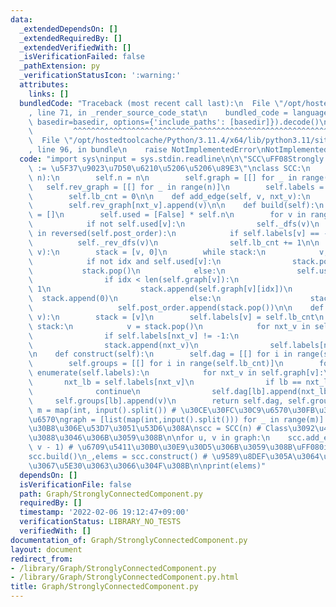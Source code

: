 ```yaml
---
data:
  _extendedDependsOn: []
  _extendedRequiredBy: []
  _extendedVerifiedWith: []
  _isVerificationFailed: false
  _pathExtension: py
  _verificationStatusIcon: ':warning:'
  attributes:
    links: []
  bundledCode: "Traceback (most recent call last):\n  File \"/opt/hostedtoolcache/Python/3.11.4/x64/lib/python3.11/site-packages/onlinejudge_verify/documentation/build.py\"\
    , line 71, in _render_source_code_stat\n    bundled_code = language.bundle(stat.path,\
    \ basedir=basedir, options={'include_paths': [basedir]}).decode()\n          \
    \         ^^^^^^^^^^^^^^^^^^^^^^^^^^^^^^^^^^^^^^^^^^^^^^^^^^^^^^^^^^^^^^^^^^^^^^^^^^^^^^^^^\n\
    \  File \"/opt/hostedtoolcache/Python/3.11.4/x64/lib/python3.11/site-packages/onlinejudge_verify/languages/python.py\"\
    , line 96, in bundle\n    raise NotImplementedError\nNotImplementedError\n"
  code: "import sys\ninput = sys.stdin.readline\n\n\"SCC\uFF08Strongly Connected Component\uFF09\
    \ := \u5F37\u9023\u7D50\u6210\u5206\u5206\u89E3\"\nclass SCC:\n    def __init__(self,\
    \ n):\n        self.n = n\n        self.graph = [[] for _ in range(n)]\n     \
    \   self.rev_graph = [[] for _ in range(n)]\n        self.labels = [-1] * n\n\
    \        self.lb_cnt = 0\n\n    def add_edge(self, v, nxt_v):\n        self.graph[v].append(nxt_v)\n\
    \        self.rev_graph[nxt_v].append(v)\n\n    def build(self):\n        self.post_order\
    \ = []\n        self.used = [False] * self.n\n        for v in range(self.n):\n\
    \            if not self.used[v]:\n                self._dfs(v)\n        for v\
    \ in reversed(self.post_order):\n            if self.labels[v] == -1:\n      \
    \          self._rev_dfs(v)\n                self.lb_cnt += 1\n\n    def _dfs(self,\
    \ v):\n        stack = [v, 0]\n        while stack:\n            v, idx = stack[-2:]\n\
    \            if not idx and self.used[v]:\n                stack.pop()\n     \
    \           stack.pop()\n            else:\n                self.used[v] = True\n\
    \                if idx < len(self.graph[v]):\n                    stack[-1] +=\
    \ 1\n                    stack.append(self.graph[v][idx])\n                  \
    \  stack.append(0)\n                else:\n                    stack.pop()\n \
    \                   self.post_order.append(stack.pop())\n\n    def _rev_dfs(self,\
    \ v):\n        stack = [v]\n        self.labels[v] = self.lb_cnt\n        while\
    \ stack:\n            v = stack.pop()\n            for nxt_v in self.rev_graph[v]:\n\
    \                if self.labels[nxt_v] != -1:\n                    continue\n\
    \                stack.append(nxt_v)\n                self.labels[nxt_v] = self.lb_cnt\n\
    \n    def construct(self):\n        self.dag = [[] for i in range(self.lb_cnt)]\n\
    \        self.groups = [[] for i in range(self.lb_cnt)]\n        for v, lb in\
    \ enumerate(self.labels):\n            for nxt_v in self.graph[v]:\n         \
    \       nxt_lb = self.labels[nxt_v]\n                if lb == nxt_lb:\n      \
    \              continue\n                self.dag[lb].append(nxt_lb)\n       \
    \     self.groups[lb].append(v)\n        return self.dag, self.groups\n\n\nn,\
    \ m = map(int, input().split()) # \u30CE\u30FC\u30C9\u6570\u30FB\u30A8\u30C3\u30B8\
    \u6570\ngraph = [list(map(int,input().split())) for _ in range(m)] # \u30A8\u30C3\
    \u30B8\u306E\u53D7\u3051\u53D6\u308A\nscc = SCC(n) # Class\u3092\u4F7F\u3048\u308B\
    \u3088\u3046\u306B\u3059\u308B\n\nfor u, v in graph:\n    scc.add_edge(u - 1,\
    \ v - 1) # \u6709\u5411\u30B0\u30E9\u30D5\u306B\u3059\u308B\uFF080index\uFF09\n\
    scc.build()\n_,elems = scc.construct() # \u9589\u8DEF\u305A\u3064\u306E\u914D\u5217\
    \u3067\u5E30\u3063\u3066\u304F\u308B\n\nprint(elems)"
  dependsOn: []
  isVerificationFile: false
  path: Graph/StronglyConnectedComponent.py
  requiredBy: []
  timestamp: '2022-02-06 19:12:47+09:00'
  verificationStatus: LIBRARY_NO_TESTS
  verifiedWith: []
documentation_of: Graph/StronglyConnectedComponent.py
layout: document
redirect_from:
- /library/Graph/StronglyConnectedComponent.py
- /library/Graph/StronglyConnectedComponent.py.html
title: Graph/StronglyConnectedComponent.py
---
```

